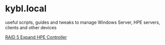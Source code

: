 # kybl.local
useful scripts, guides and tweaks to manage Windows Server, HPE servers, clients and other devices

[RAID 5 Expand HPE Controller](https://github.com/denyyys/kybl.local/blob/main/guides/RAID5_expand_hpe_controller.md)
